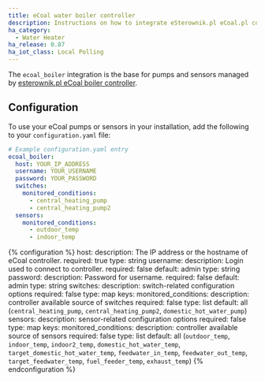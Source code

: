 ```yaml
---
title: eCoal water boiler controller
description: Instructions on how to integrate eSterownik.pl eCoal.pl controller into Home Assistant.
ha_category:
  - Water Heater
ha_release: 0.87
ha_iot_class: Local Polling
---
```


The `ecoal_boiler` integration is the base for pumps and sensors managed by [esterownik.pl eCoal boiler controller](https://esterownik.pl/nasze-produkty/ecoal).

## Configuration

To use your eCoal pumps or sensors in your installation, add the following to your `configuration.yaml` file:

```yaml
# Example configuration.yaml entry
ecoal_boiler:
  host: YOUR_IP_ADDRESS
  username: YOUR_USERNAME
  password: YOUR_PASSWORD
  switches:
    monitored_conditions:
      - central_heating_pump
      - central_heating_pump2
  sensors:
    monitored_conditions:
      - outdoor_temp
      - indoor_temp
```

{% configuration %}
host:
  description: The IP address or the hostname of eCoal controller.
  required: true
  type: string
username:
  description: Login used to connect to controller.
  required: false
  default: admin
  type: string
password:
  description: Password for username.
  required: false
  default: admin
  type: string
switches:
  description: switch-related configuration options
  required: false
  type: map
  keys:
    monitored_conditions:
      description: controller available source of switches
      required: false
      type: list
      default: all (`central_heating_pump`, `central_heating_pump2`, `domestic_hot_water_pump`)
sensors:
  description: sensor-related configuration options
  required: false
  type: map
  keys:
    monitored_conditions:
      description: controller available source of sensors
      required: false
      type: list
      default: all (`outdoor_temp`, `indoor_temp`, `indoor2_temp`, `domestic_hot_water_temp`, `target_domestic_hot_water_temp`,
                    `feedwater_in_temp`, `feedwater_out_temp`, `target_feedwater_temp`,
                    `fuel_feeder_temp`, `exhaust_temp`)
{% endconfiguration %}

